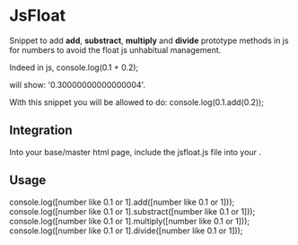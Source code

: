 # JsFloat

Snippet to add **add**, **substract**, **multiply** and **divide** prototype methods in js for numbers to avoid the float js unhabitual management. 

Indeed in js, 
console.log(0.1 + 0.2); 

will show:
'0.30000000000000004'. 

With this snippet you will be allowed to do:
console.log(0.1.add(0.2));

## Integration

Into your base/master html page, include the jsfloat.js file into your <head></head>.

<script type="application/javascript" src="https://[yourwebappurl]/JsFloat.js"></script>

## Usage

console.log([number like 0.1 or 1].add([number like 0.1 or 1]));
console.log([number like 0.1 or 1].substract([number like 0.1 or 1]));
console.log([number like 0.1 or 1].multiply([number like 0.1 or 1]));
console.log([number like 0.1 or 1].divide([number like 0.1 or 1]));
